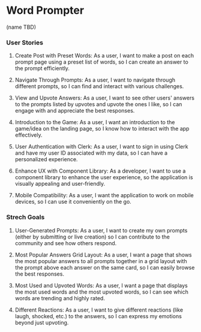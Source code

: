 # Word Prompter

(name TBD)

### User Stories

1. Create Post with Preset Words:
   As a user, I want to make a post on each prompt page using a preset list of words, so I can create an answer to the prompt efficiently.

2. Navigate Through Prompts:
   As a user, I want to navigate through different prompts, so I can find and interact with various challenges.

3. View and Upvote Answers:
   As a user, I want to see other users' answers to the prompts listed by upvotes and upvote the ones I like, so I can engage with and appreciate the best responses.

4. Introduction to the Game:
   As a user, I want an introduction to the game/idea on the landing page, so I know how to interact with the app effectively.

5. User Authentication with Clerk:
   As a user, I want to sign in using Clerk and have my user ID associated with my data, so I can have a personalized experience.

6. Enhance UX with Component Library:
   As a developer, I want to use a component library to enhance the user experience, so the application is visually appealing and user-friendly.

7. Mobile Compatibility:
   As a user, I want the application to work on mobile devices, so I can use it conveniently on the go.

### Strech Goals

1. User-Generated Prompts:
   As a user, I want to create my own prompts (either by submitting or live creation) so I can contribute to the community and see how others respond.

2. Most Popular Answers Grid Layout:
   As a user, I want a page that shows the most popular answers to all prompts together in a grid layout with the prompt above each answer on the same card, so I can easily browse the best responses.

3. Most Used and Upvoted Words:
   As a user, I want a page that displays the most used words and the most upvoted words, so I can see which words are trending and highly rated.

4. Different Reactions:
   As a user, I want to give different reactions (like laugh, shocked, etc.) to the answers, so I can express my emotions beyond just upvoting.
